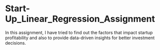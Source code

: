 # Start-Up_Linear_Regression_Assignment
In this assignment, I have tried to find out the factors that impact startup profitability and also to provide data-driven insights for better investment decisions.
